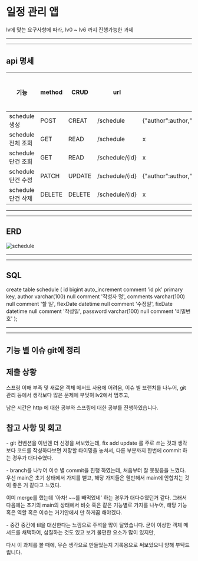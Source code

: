 # 일정 관리 앱

lv에 맞는 요구사항에 따라, lv0 ~ lv6 까지 진행가능한 과제

---
---

## api 명세

| 기능             | method | CRUD   | url            | request                                                                                 | response                           | 상태 코드   |
|----------------|--------|--------|----------------|-----------------------------------------------------------------------------------------|------------------------------------|---------|
| schedule 생성    | POST   | CREAT  | /schedule      | {"author":author,"contents":contents,"password":password}                               | ResponseEntity\<ResponseDto>       | OK |
| schedule 전체 조회 | GET    | READ   | /schedule      | x                                                                                       | ResponseEntity<List\<ResponseDto>> | OK|
| schedule 단건 조회 | GET    | READ   | /schedule/{id} | x                                                                                       | ResponseEntity\<ResponseDto>       | OK|
| schedule 단건 수정 | PATCH  | UPDATE | /schedule/{id}   | {"author":author,"contents":contents,"password":password}   | ResponseEntity\<ResponseDto> |OK|
| schedule 단건 삭제 | DELETE | DELETE | /schedule/{id} | x                                                                                       | ResponseEntity\<ResponseDto>       | OK|

---
---

## ERD 
![schedule](https://github.com/user-attachments/assets/6421fe3b-8481-40bf-9654-e9245ec753c3)

---
---

## SQL 

create table schedule
(
id       bigint auto_increment comment 'id pk'
primary key,
author   varchar(100) null comment '작성자 명',
comments varchar(100) null comment '할 일',
flexDate datetime     null comment '수정일',
fixDate  datetime     null comment '작성일',
password varchar(100) null comment '비밀번호'
);

---
---

## 기능 별 이슈 git에 정리

## 제출 상황

스프링 이해 부족 및 새로운 객체 메서드 사용에 어려움, 이슈 별 브랜치를 나누어, git 관리 등에서 생각보다 많은 문제에 부딪혀 lv2에서 멈추고,

남은 시간은 http 에 대한 공부와 스프링에 대한 공부를 진행하였습니다.

## 참고 사항 및 회고

\- git 컨벤션을 이번엔 더 신경을 써보았는데, fix add update 를 주로 쓰는 것과 생각보다 코드를 작성하다보면 저장할 타이밍을 놓쳐서, 다른 부분까지 한번에 commit 하는 경우가 대다수였다.

\- branch를 나누어 이슈 별 commit을 진행 하였는데, 처음부터 잘 못됬음을 느꼈다. 우선 main은 초기 상태에서 가지를 뻗고, 해당 가지들은 웬만해서 main에 안합치는 것이 좋은 거 같다고 느꼈다.

이미 merge를 했는데 '아차! ~~를 빼먹었네' 하는 경우가 대다수였던거 같다. 그래서 다음에는 초기의 main의 상태에서 비슷 혹은 같은 기능별로 가지를 나누어, 해당 기능 혹은 역할 혹은 이슈는 거기안에서 만 하게끔 해야겠다.

\- 중간 중간에 til을 대신한다는 느낌으로 주석을 많이 달았습니다. 굳이 이상한 객체 메서드를 채택하여, 삽질하는 것도 있고 보기 불편한 요소가 많이 있지만,

다시 이 과제를 볼 때에, 무슨 생각으로 만들었는지 기록용으로 써보았으니 양해 부탁드립니다.

